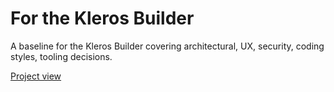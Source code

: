 # For the Kleros Builder
A baseline for the Kleros Builder covering architectural, UX, security, coding styles, tooling decisions.

[Project view](https://github.com/orgs/kleros/projects/7/views/1)
